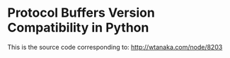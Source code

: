 Protocol Buffers Version Compatibility in Python
================================================

This is the source code corresponding to:
http://wtanaka.com/node/8203
